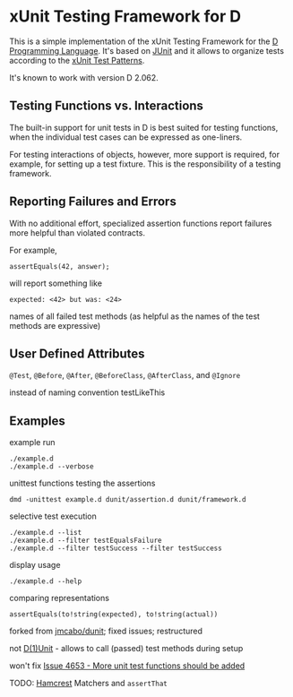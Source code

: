 xUnit Testing Framework for D
=============================

This is a simple implementation of the xUnit Testing Framework
for the [D Programming Language](http://dlang.org).
It's based on [JUnit](http://junit.org) and it allows to organize tests
according to the [xUnit Test Patterns](http://xunitpatterns.com).

It's known to work with version D 2.062.

Testing Functions vs. Interactions
----------------------------------

The built-in support for unit tests in D is best suited for testing functions,
when the individual test cases can be expressed as one-liners.

For testing interactions of objects, however, more support is required,
for example, for setting up a test fixture.
This is the responsibility of a testing framework.

Reporting Failures and Errors
-----------------------------

With no additional effort, specialized assertion functions report failures
more helpful than violated contracts.

For example,

    assertEquals(42, answer);

will report something like

    expected: <42> but was: <24>

names of all failed test methods (as helpful as the names of the test methods are expressive)

User Defined Attributes
-----------------------

`@Test`, `@Before`, `@After`, `@BeforeClass`, `@AfterClass`, and `@Ignore`

instead of naming convention testLikeThis

Examples
--------

example run

    ./example.d
    ./example.d --verbose

unittest functions testing the assertions

    dmd -unittest example.d dunit/assertion.d dunit/framework.d

selective test execution

    ./example.d --list
    ./example.d --filter testEqualsFailure
    ./example.d --filter testSuccess --filter testSuccess

display usage

    ./example.d --help

comparing representations

    assertEquals(to!string(expected), to!string(actual))

forked from [jmcabo/dunit](https://github.com/jmcabo/dunit); fixed issues; restructured

not [D(1)Unit](http://www.dsource.org/projects/dmocks/wiki/DUnit) - allows to call (passed) test methods during setup

won't fix [Issue 4653 - More unit test functions should be added](http://d.puremagic.com/issues/show_bug.cgi?id=4653)

TODO: [Hamcrest](http://code.google.com/p/hamcrest/) Matchers and `assertThat`
